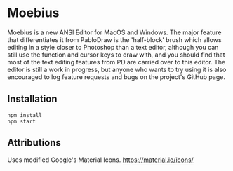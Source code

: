 # Moebius

Moebius is a new ANSI Editor for MacOS and Windows. The major feature that differentiates it from PabloDraw is the 'half-block' brush which allows editing in a style closer to Photoshop than a text editor, although you can still use the function and cursor keys to draw with, and you should find that most of the text editing features from PD are carried over to this editor. The editor is still a work in progress, but anyone who wants to try using it is also encouraged to log feature requests and bugs on the project's GitHub page.

## Installation
```
npm install
npm start
```

## Attributions
Uses modified Google's Material Icons. https://material.io/icons/
